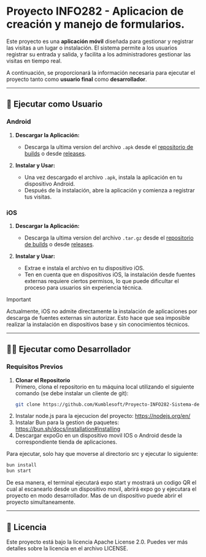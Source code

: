 # Proyecto INFO282 - Aplicacion de creación y manejo de formularios.

Este proyecto es una **aplicación móvil** diseñada para gestionar y registrar las visitas a un lugar o instalación. El sistema permite a los usuarios registrar su entrada y salida, y facilita a los administradores gestionar las visitas en tiempo real.

A continuación, se proporcionará la información necesaria para ejecutar el proyecto tanto como **usuario final** como **desarrollador**.

---

## 🚀 Ejecutar como Usuario

### Android

1. **Descargar la Aplicación:**
   - Descarga la ultima version del archivo `.apk` desde el [repositorio de builds](https://github.com/Kumblesoft/Proyecto-INFO282-Sistema-de-registro-de-visitas/tree/prod/builds) o desde [releases](https://github.com/Kumblesoft/Proyecto-INFO282-Sistema-de-registro-de-visitas/releases).
   
2. **Instalar y Usar:**
   - Una vez descargado el archivo `.apk`, instala la aplicación en tu dispositivo Android.
   - Después de la instalación, abre la aplicación y comienza a registrar tus visitas.

### iOS

1. **Descargar la Aplicación:**
   - Descarga la ultima version del archivo `.tar.gz` desde el [repositorio de builds](https://github.com/Kumblesoft/Proyecto-INFO282-Sistema-de-registro-de-visitas/tree/prod/builds) o desde [releases](https://github.com/Kumblesoft/Proyecto-INFO282-Sistema-de-registro-de-visitas/releases).

2. **Instalar y Usar:**
   - Extrae e instala el archivo en tu dispositivo iOS. 
   - Ten en cuenta que en dispositivos iOS, la instalación desde fuentes externas requiere ciertos permisos, lo que puede dificultar el proceso para usuarios sin experiencia técnica.

> [!IMPORTANT] 
> Actualmente, iOS no admite directamente la instalación de aplicaciones por descarga de fuentes externas sin autorizar. Esto hace que sea imposible realizar la instalación en dispositivos base y sin conocimientos técnicos.

---

## 👨‍💻 Ejecutar como Desarrollador

### Requisitos Previos

1. **Clonar el Repositorio**  
   Primero, clona el repositorio en tu máquina local utilizando el siguiente comando (se debe instalar un cliente de git):
   ```bash
   git clone https://github.com/Kumblesoft/Proyecto-INFO282-Sistema-de-registro-de-visitas.git
   ```
4. Instalar node.js para la ejecucion del proyecto: https://nodejs.org/en/
5. Instalar Bun para la gestion de paquetes: https://bun.sh/docs/installation#installing
6. Descargar expoGo en un dispositivo movil IOS o Android desde la correspondiente tienda de aplicaciones.

Para ejecutar, solo hay que moverse al directorio src y ejecutar lo siguiente:
```bash
bun install
bun start
```
De esa manera, el terminal ejecutará expo start y mostrará un codigo QR el cual al escanearlo desde un dispositivo movil,
abrirá expo go y ejecutara el proyecto en modo desarrollador. Mas de un dispositivo puede abrir el proyecto simultaneamente.

---

## 📜 Licencia
Este proyecto está bajo la licencia Apache License 2.0. Puedes ver más detalles sobre la licencia en el archivo LICENSE.
